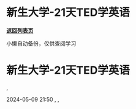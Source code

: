 # 新生大学-21天TED学英语

[**返回列表页**](/gzh/懒人手册)

小懒自动备份，仅供查阅学习

# 新生大学-21天TED学英语

,

2024-05-09 21:50 , ,

